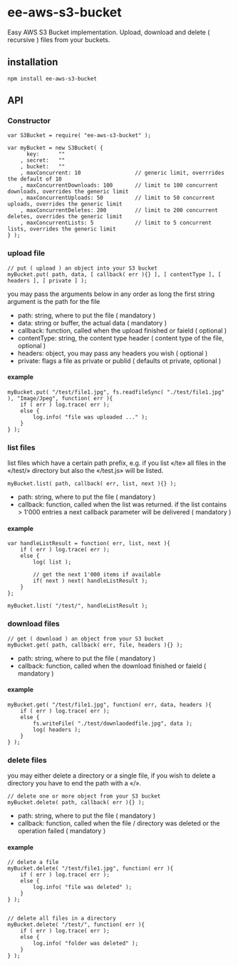 # ee-aws-s3-bucket

Easy AWS S3 Bucket implementation. Upload, download and delete ( recursive ) files from your buckets.

## installation

	npm install ee-aws-s3-bucket

## API

### Constructor

	var S3Bucket = require( "ee-aws-s3-bucket" );

	var myBucket = new S3Bucket( {
		  key: 		""
		, secret: 	""
		, bucket: 	""
		, maxConcurrent: 10 				// generic limit, overrrides the default of 10
		, maxConcurrentDownloads: 100 		// limit to 100 concurrent downloads, overrides the generic limit
		, maxConcurrentUploads: 50 			// limit to 50 concurrent uploads, overrides the generic limit
		, maxConcurrentDeletes: 200 		// limit to 200 concurrent deletes, overrides the generic limit
		, maxConcurrentLists: 5 			// limit to 5 concurrent lists, overrides the generic limit
	} );


### upload file

	// put ( upload ) an object into your S3 bucket
	myBucket.put( path, data, [ callback( err ){} ], [ contentType ], [ headers ], [ private ] );

you may pass the arguments below in any order as long the first string argument is the path for the file
- path: string, where to put the file ( mandatory )
- data: string or buffer, the actual data ( mandatory )
- callback: function, called when the upload finished or faield ( optional )
- contentType: string, the content type header ( content type of the file, optional )
- headers: object, you may pass any headers you wish ( optional )
- private: flags a file as private or publid ( defaults ot private, optional ) 
	
	
#### example
	
	myBucket.put( "/test/file1.jpg", fs.readfileSync( "./test/file1.jpg" ), "Image/Jpeg", function( err ){
		if ( err ) log.trace( err );
		else {
			log.info( "file was uploaded ..." );
		}
	} );


### list files

list files which have a certain path prefix, e.g. if you list «/te» all files in the «/test/» directory but also the «/test.js» will be listed.

	myBucket.list( path, callback( err, list, next ){} );

- path: string, where to put the file ( mandatory )
- callback: function, called when the list was returned. if the list contains > 1'000 entries a next callback parameter will be delivered ( mandatory )  

#### example

	var handleListResult = function( err, list, next ){
		if ( err ) log.trace( err );
		else {
			log( list );

			// get the next 1'000 items if available
			if( next ) next( handleListResult );
		}
	};

	myBucket.list( "/test/", handleListResult );


### download files

	// get ( download ) an object from your S3 bucket
	myBucket.get( path, callback( err, file, headers ){} );

- path: string, where to put the file ( mandatory )
- callback: function, called when the download finished or faield ( mandatory )


#### example
	
	myBucket.get( "/test/file1.jpg", function( err, data, headers ){
		if ( err ) log.trace( err );
		else {
			fs.writeFile( "./test/downlaodedfile.jpg", data );
			log( headers );
		}
	} );


### delete files

you may either delete a directory or a single file, if you wish to delete a directory you have to end the path with a «/».

	// delete one or more object from your S3 bucket
	myBucket.delete( path, callback( err ){} );

- path: string, where to put the file ( mandatory )
- callback: function, called when the file / directory was deleted or the operation failed ( mandatory )


#### example
	
	// delete a file
	myBucket.delete( "/test/file1.jpg", function( err ){
		if ( err ) log.trace( err );
		else {
			log.info( "file was deleted" );
		}
	} );


	// delete all files in a directory
	myBucket.delete( "/test/", function( err ){
		if ( err ) log.trace( err );
		else {
			log.info( "folder was deleted" );
		}
	} );
